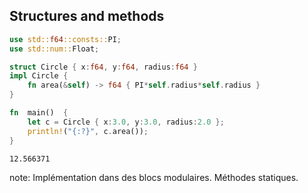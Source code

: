 ##  Structures and methods

```rust
use std::f64::consts::PI;
use std::num::Float;

struct Circle { x:f64, y:f64, radius:f64 }
impl Circle {
    fn area(&self) -> f64 { PI*self.radius*self.radius }
}

fn  main()  {
    let c = Circle { x:3.0, y:3.0, radius:2.0 };
    println!("{:?}", c.area());
}
```

```text
12.566371
```

note:
    Implémentation dans des blocs modulaires.
    Méthodes statiques.
